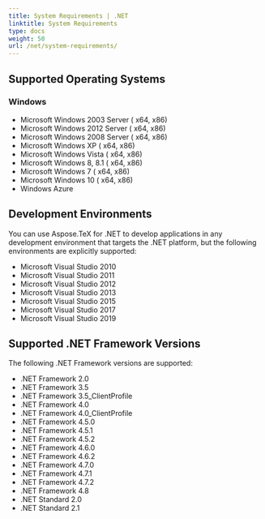 ```yaml
---
title: System Requirements | .NET
linktitle: System Requirements
type: docs
weight: 50
url: /net/system-requirements/
---
```


## **Supported Operating Systems**
### **Windows**
 * Microsoft Windows 2003 Server ( x64, x86)
 * Microsoft Windows 2012 Server ( x64, x86)
 * Microsoft Windows 2008 Server ( x64, x86)
 * Microsoft Windows XP ( x64, x86)
 * Microsoft Windows Vista ( x64, x86)
 * Microsoft Windows 8, 8.1 ( x64, x86)
 * Microsoft Windows 7 ( x64, x86)
 * Microsoft Windows 10 ( x64, x86)
 * Windows Azure
## **Development Environments**
You can use Aspose.TeX for .NET to develop applications in any development environment that targets the .NET platform, but the following environments are explicitly supported:

 * Microsoft Visual Studio 2010
 * Microsoft Visual Studio 2011
 * Microsoft Visual Studio 2012
 * Microsoft Visual Studio 2013
 * Microsoft Visual Studio 2015
 * Microsoft Visual Studio 2017
 * Microsoft Visual Studio 2019

## **Supported .NET Framework Versions**
The following .NET Framework versions are supported:

 * .NET Framework 2.0
 * .NET Framework 3.5
 * .NET Framework 3.5_ClientProfile
 * .NET Framework 4.0
 * .NET Framework 4.0_ClientProfile
 * .NET Framework 4.5.0
 * .NET Framework 4.5.1
 * .NET Framework 4.5.2
 * .NET Framework 4.6.0
 * .NET Framework 4.6.2
 * .NET Framework 4.7.0
 * .NET Framework 4.7.1
 * .NET Framework 4.7.2
 * .NET Framework 4.8
 * .NET Standard 2.0
 * .NET Standard 2.1

